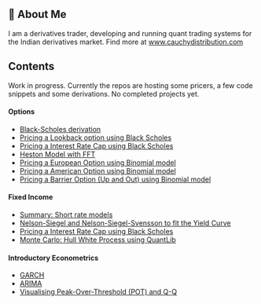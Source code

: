 
## 🚀 About Me
I am a derivatives trader, developing and running quant trading systems for the Indian derivatives market. Find more at www.cauchydistribution.com







## Contents
Work in progress. Currently the repos are hosting some pricers, a few code snippets and some derivations. No completed projects yet.


#### Options

* [Black-Scholes derivation](https://github.com/matiassingers/awesome-readme)
* [Pricing a Lookback option using Black Scholes](https://github.com/matiassingers/awesome-readme)
* [Pricing a Interest Rate Cap using Black Scholes](https://github.com/matiassingers/awesome-readme)
* [Heston Model with FFT](https://github.com/matiassingers/awesome-readme)
* [Pricing a European Option using Binomial model](https://github.com/matiassingers/awesome-readme)
* [Pricing a American Option using Binomial model](https://github.com/matiassingers/awesome-readme)
* [Pricing a Barrier Option (Up and Out) using Binomial model](https://github.com/matiassingers/awesome-readme)


#### Fixed Income

* [Summary: Short rate models](https://github.com/matiassingers/awesome-readme)
* [Nelson-Siegel and Nelson-Siegel-Svensson to fit the Yield Curve](https://github.com/matiassingers/awesome-readme)
* [Pricing a Interest Rate Cap using Black Scholes](https://github.com/matiassingers/awesome-readme)
* [Monte Carlo: Hull White Process using QuantLib](https://github.com/matiassingers/awesome-readme)

#### Introductory Econometrics
* [GARCH](https://github.com/matiassingers/awesome-readme)
* [ARIMA](https://github.com/matiassingers/awesome-readme)
* [Visualising Peak-Over-Threshold (POT) and Q-Q](https://github.com/matiassingers/awesome-readme)
